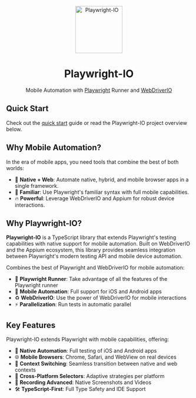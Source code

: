 <div align="center">
<a href="/">
<img width="128" alt="Playwright-IO" src="logo.svg">
</a>
</div>

<h1 align="center">Playwright-IO</h1>

<div align="center">

Mobile Automation with [Playwright](https://playwright.dev/) Runner and [WebDriverIO](https://webdriver.io/)

</div>

## Quick Start
Check out the [quick start](en/getting-started/installation.md) guide or read the Playwright-IO project overview below.

## Why Mobile Automation?
In the era of mobile apps, you need tools that combine the best of both worlds:

- 📱 **Native + Web**: Automate native, hybrid, and mobile browser apps in a single framework.
- 🔧 **Familiar**: Use Playwright's familiar syntax with full mobile capabilities.
- 🔥 **Powerful**: Leverage WebDriverIO and Appium for robust device interactions.

## Why Playwright-IO?

**Playwright-IO** is a TypeScript library that extends Playwright's testing capabilities with native support for mobile automation. Built on WebDriverIO and the Appium ecosystem, this library provides seamless integration between Playwright's modern testing API and mobile device automation.

Combines the best of Playwright and WebDriverIO for mobile automation:

- 🚀 **Playwright Runner**: Take advantage of all the features of the Playwright runner
- 📱 **Mobile Automation**: Full support for iOS and Android apps
- ♻️ **WebDriverIO**: Use the power of WebDriverIO for mobile interactions
- ⚡ **Parallelization**: Run tests in automatic parallel

## Key Features
Playwright-IO extends Playwright with mobile capabilities, offering:

- 🤖 **Native Automation**: Full testing of iOS and Android apps
- 🌐 **Mobile Browsers**: Chrome, Safari, and WebView on real devices
- 🔄 **Context Switching**: Seamless transition between native and web contexts
- 🎯 **Cross-Platform Selectors**: Adaptive strategies per platform
- 📸 **Recording Advanced**: Native Screenshots and Videos
- 🛠 **TypeScript-First**: Full Type Safety and IDE Support